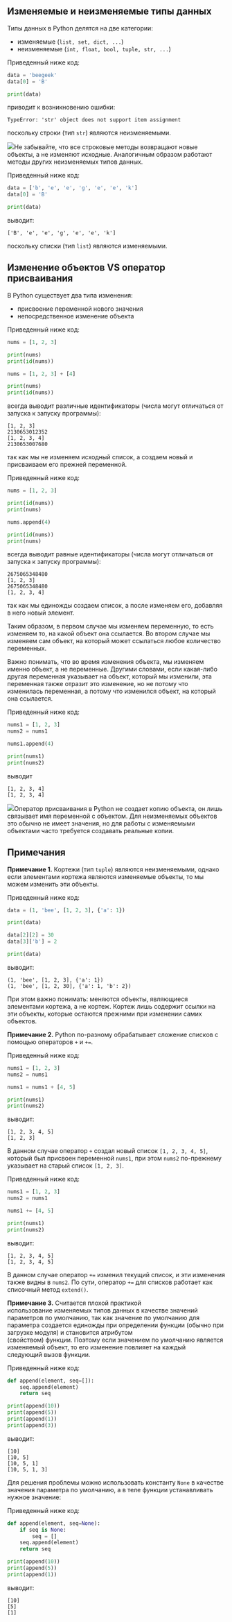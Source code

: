 ## Изменяемые и неизменяемые типы данных

Типы данных в Python делятся на две категории:

- изменяемые (`list, set, dict, ...`)
- неизменяемые (`int, float, bool, tuple, str, ...`)

Приведенный ниже код:

```python
data = 'beegeek'
data[0] = 'B'

print(data)
```

приводит к возникновению ошибки:

```no-highlight
TypeError: 'str' object does not support item assignment
```

поскольку строки (тип `str`) являются неизменяемыми.

![](https://ucarecdn.com/1007da0f-af2b-4d86-9af6-5475a59e3721/)Не забывайте, что все строковые методы возвращают новые объекты, а не изменяют исходные. Аналогичным образом работают методы других неизменяемых типов данных.

Приведенный ниже код:

```python
data = ['b', 'e', 'e', 'g', 'e', 'e', 'k']
data[0] = 'B'

print(data)
```

выводит:

```no-highlight
['B', 'e', 'e', 'g', 'e', 'e', 'k']
```

поскольку списки (тип `list`) являются изменяемыми.

## Изменение объектов VS оператор присваивания

В Python существует два типа изменения:

- присвоение переменной нового значения
- непосредственное изменение объекта

Приведенный ниже код:

```python
nums = [1, 2, 3]

print(nums)
print(id(nums))

nums = [1, 2, 3] + [4]

print(nums)
print(id(nums))
```

всегда выводит различные идентификаторы (числа могут отличаться от запуска к запуску программы):

```no-highlight
[1, 2, 3]
2130653012352
[1, 2, 3, 4]
2130653007680
```

так как мы не изменяем исходный список, а создаем новый и присваиваем его прежней переменной.

Приведенный ниже код:

```python
nums = [1, 2, 3]

print(id(nums))
print(nums)

nums.append(4)

print(id(nums))
print(nums)
```

всегда выводит равные идентификаторы (числа могут отличаться от запуска к запуску программы):

```no-highlight
2675065348480
[1, 2, 3]
2675065348480
[1, 2, 3, 4]
```

так как мы единожды создаем список, а после изменяем его, добавляя в него новый элемент.

Таким образом, в первом случае мы изменяем переменную, то есть изменяем то, на какой объект она ссылается. Во втором случае мы изменяем сам объект, на который может ссылаться любое количество переменных.

Важно понимать, что во время изменения объекта, мы изменяем именно объект, а не переменные. Другими словами, если какая-либо другая переменная указывает на объект, который мы изменили, эта переменная также отразит это изменение, но не потому что изменилась переменная, а потому что изменился объект, на который она ссылается.

Приведенный ниже код:

```python
nums1 = [1, 2, 3]
nums2 = nums1

nums1.append(4)

print(nums1)
print(nums2)
```

выводит

```no-highlight
[1, 2, 3, 4]
[1, 2, 3, 4]
```

![](https://ucarecdn.com/d0fd2994-7af0-402c-85ea-08073d06236b/)Оператор присваивания в Python не создает копию объекта, он лишь связывает имя переменной с объектом. Для неизменяемых объектов это обычно не имеет значения, но для работы с изменяемыми объектами часто требуется создавать реальные копии.

## Примечания

**Примечание 1.** Кортежи (тип `tuple`) являются неизменяемыми, однако если элементами кортежа являются изменяемые объекты, то мы можем изменить эти объекты.

Приведенный ниже код:

```python
data = (1, 'bee', [1, 2, 3], {'a': 1})

print(data)

data[2][2] = 30
data[3]['b'] = 2

print(data)
```

выводит:

```no-highlight
(1, 'bee', [1, 2, 3], {'a': 1})
(1, 'bee', [1, 2, 30], {'a': 1, 'b': 2})
```

При этом важно понимать: меняются объекты, являющиеся элементами кортежа, а не кортеж. Кортеж лишь содержит ссылки на эти объекты, которые остаются прежними при изменении самих объектов.

**Примечание 2.** Python по-разному обрабатывает сложение списков с помощью операторов `+` и `+=`.

Приведенный ниже код:

```python
nums1 = [1, 2, 3]
nums2 = nums1

nums1 = nums1 + [4, 5]

print(nums1)
print(nums2)
```

выводит:

```no-highlight
[1, 2, 3, 4, 5]
[1, 2, 3]
```

В данном случае оператор `+` создал новый список `[1, 2, 3, 4, 5]`, который был присвоен переменной `nums1`, при этом `nums2` по-прежнему указывает на старый список `[1, 2, 3]`.

Приведенный ниже код: 

```python
nums1 = [1, 2, 3]
nums2 = nums1

nums1 += [4, 5]

print(nums1)
print(nums2)
```

выводит:

```no-highlight
[1, 2, 3, 4, 5]
[1, 2, 3, 4, 5]
```

В данном случае оператор `+=` изменил текущий список, и эти изменения также видны в `nums2`. По сути, оператор `+=` для списков работает как списочный метод `extend()`.

**Примечание 3.** Считается плохой практикой использование изменяемых типов данных в качестве значений параметров по умолчанию, так как значение по умолчанию для параметра создается единожды при определении функции (обычно при загрузке модуля) и становится атрибутом (свойством) функции. Поэтому если значением по умолчанию является изменяемый объект, то его изменение повлияет на каждый следующий вызов функции.

Приведенный ниже код:

```python
def append(element, seq=[]):
    seq.append(element)
    return seq

print(append(10))
print(append(5))
print(append(1))
print(append(3))
```

выводит:

```no-highlight
[10]
[10, 5]
[10, 5, 1]
[10, 5, 1, 3]
```

Для решения проблемы можно использовать константу `None` в качестве значения параметра по умолчанию, а в теле функции устанавливать нужное значение:

Приведенный ниже код:

```python
def append(element, seq=None):
    if seq is None:
        seq = []
    seq.append(element)
    return seq

print(append(10))
print(append(5))
print(append(1))
```

выводит:

```
[10]
[5]
[1]
```